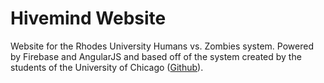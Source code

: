 # Hivemind Website
Website for the Rhodes University Humans vs. Zombies system. Powered by Firebase and AngularJS and based off of the system created by the students of the University of Chicago \([Github](https://github.com/kz26/uchicago-hvz)\).
